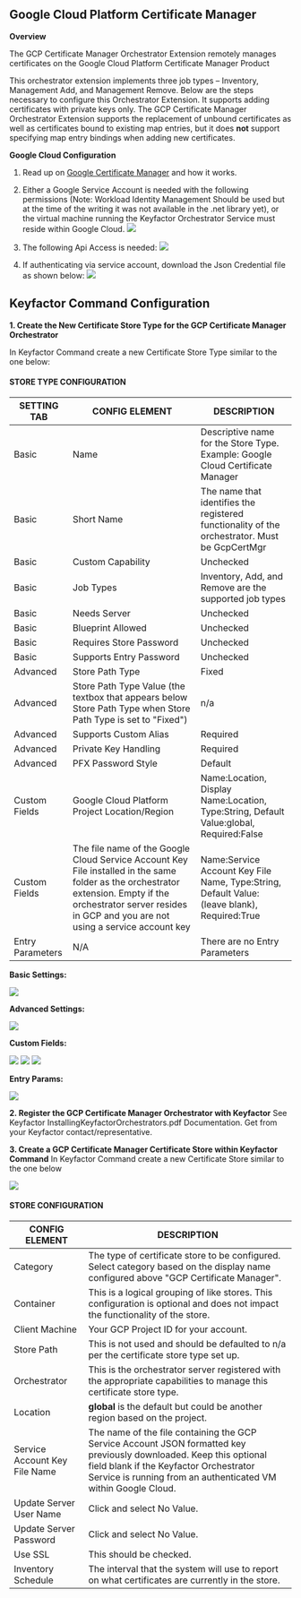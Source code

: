 ## Google Cloud Platform Certificate Manager

**Overview**

The GCP Certificate Manager Orchestrator Extension remotely manages certificates on the Google Cloud Platform Certificate Manager Product

This orchestrator extension implements three job types – Inventory, Management Add, and Management Remove. Below are the steps necessary to configure this Orchestrator Extension.  It supports adding certificates with private keys only.  The GCP Certificate Manager Orchestrator Extension supports the replacement of unbound certificates as well as certificates bound to existing map entries, but it does **not** support specifying map entry bindings when adding new certificates.


**Google Cloud Configuration**

1. Read up on [Google Certificate Manager](https://cloud.google.com/certificate-manager/docs) and how it works.

2. Either a Google Service Account is needed with the following permissions (Note: Workload Identity Management Should be used but at the time of the writing it was not available in the .net library yet), or the virtual machine running the Keyfactor Orchestrator Service must reside within Google Cloud.
![](images/ServiceAccountSettings.gif)

3. The following Api Access is needed:
![](images/ApiAccessNeeded.gif)

4. If authenticating via service account, download the Json Credential file as shown below:
![](images/GoogleKeyJsonDownload.gif)


## Keyfactor Command Configuration

**1. Create the New Certificate Store Type for the GCP Certificate Manager Orchestrator**

In Keyfactor Command create a new Certificate Store Type similar to the one below:

#### STORE TYPE CONFIGURATION
SETTING TAB  |  CONFIG ELEMENT	| DESCRIPTION
------|-----------|------------------
Basic |Name	|Descriptive name for the Store Type.  Example: Google Cloud Certificate Manager
Basic |Short Name	|The name that identifies the registered functionality of the orchestrator. Must be GcpCertMgr
Basic |Custom Capability|Unchecked
Basic |Job Types	|Inventory, Add, and Remove are the supported job types
Basic |Needs Server	|Unchecked
Basic |Blueprint Allowed	|Unchecked
Basic |Requires Store Password	|Unchecked
Basic |Supports Entry Password	|Unchecked
Advanced |Store Path Type| Fixed
Advanced |Store Path Type Value (the textbox that appears below Store Path Type when Store Path Type is set to "Fixed")	|n/a
Advanced |Supports Custom Alias	|Required
Advanced |Private Key Handling |Required
Advanced |PFX Password Style |Default
Custom Fields|Google Cloud Platform Project Location/Region|Name:Location, Display Name:Location, Type:String, Default Value:global, Required:False
Custom Fields|The file name of the Google Cloud Service Account Key File installed in the same folder as the orchestrator extension.  Empty if the orchestrator server resides in GCP and you are not using a service account key |Name:Service Account Key File Name, Type:String, Default Value: (leave blank), Required:True
Entry Parameters|N/A| There are no Entry Parameters

**Basic Settings:**

![](images/CertStoreType-Basic.gif)

**Advanced Settings:**

![](images/CertStoreType-Advanced.gif)

**Custom Fields:**

![](images/CertStoreType-CustomFields.gif)
![](images/CertStoreType-CustomField-Location.gif)
![](images/CertStoreType-CustomField-ServiceAccountKey.gif)

**Entry Params:**

![](images/CertStoreType-EntryParameters.gif)

**2. Register the GCP Certificate Manager Orchestrator with Keyfactor**
See Keyfactor InstallingKeyfactorOrchestrators.pdf Documentation.  Get from your Keyfactor contact/representative.

**3. Create a GCP Certificate Manager Certificate Store within Keyfactor Command**
In Keyfactor Command create a new Certificate Store similar to the one below

![](images/CertStoreSettings.gif)

#### STORE CONFIGURATION 
CONFIG ELEMENT	|DESCRIPTION
----------------|---------------
Category	|The type of certificate store to be configured. Select category based on the display name configured above "GCP Certificate Manager".
Container	|This is a logical grouping of like stores. This configuration is optional and does not impact the functionality of the store.
Client Machine	|Your GCP Project ID for your account.
Store Path	|This is not used and should be defaulted to n/a per the certificate store type set up.
Orchestrator	|This is the orchestrator server registered with the appropriate capabilities to manage this certificate store type. 
Location|**global** is the default but could be another region based on the project.
Service Account Key File Name | The name of the file containing the GCP Service Account JSON formatted key previously downloaded.  Keep this optional field blank if the Keyfactor Orchestrator Service is running from an authenticated VM within Google Cloud.
Update Server User Name |Click and select No Value.
Update Server Password |Click and select No Value.
Use SSL	|This should be checked.
Inventory Schedule	|The interval that the system will use to report on what certificates are currently in the store. 


